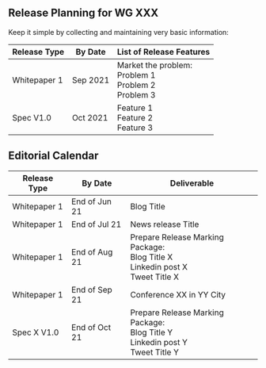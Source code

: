 ## Release Planning for WG XXX
Keep it simple by collecting and maintaining very basic information:

Release Type        | By Date      | List of Release Features
----------------|--------------|----------------------------------------------------
Whitepaper 1    | Sep 2021     | Market the problem:  <br> Problem 1 <br> Problem 2 <br> Problem 3
Spec V1.0            | Oct 2021     | Feature 1 <br> Feature 2 <br> Feature 3 <br>


## Editorial Calendar

Release Type       | By Date         |  Deliverable
-------------------|-----------------|------------------------------------------------
Whitepaper 1       | End of Jun 21   | Blog Title
Whitepaper 1       | End of Jul 21   | News release Title
Whitepaper 1       | End of Aug 21   | Prepare Release Marking Package: <br> Blog Title X<br> Linkedin post X<br> Tweet Title X 
Whitepaper 1       | End of Sep 21   | Conference XX in YY City 
Spec X V1.0        | End of Oct 21   | Prepare Release Marking Package: <br> Blog Title Y <br> Linkedin post Y <br> Tweet Title Y 
